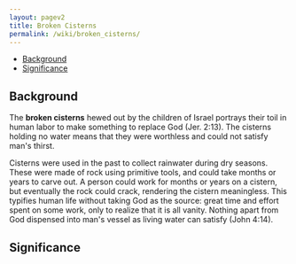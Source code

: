 ```yaml
---
layout: pagev2
title: Broken Cisterns
permalink: /wiki/broken_cisterns/
---
```

- [Background](#background)
- [Significance](#significance)

## Background

The **broken cisterns** hewed out by the children of Israel portrays their toil in human labor to make something to replace God (Jer. 2:13). The cisterns holding no water means that they were worthless and could not satisfy man's thirst. 

Cisterns were used in the past to collect rainwater during dry seasons. These were made of rock using primitive tools, and could take months or years to carve out. A person could work for months or years on a cistern, but eventually the rock could crack, rendering the cistern meaningless. This typifies human life without taking God as the source: great time and effort spent on some work, only to realize that it is all vanity. Nothing apart from God dispensed into man's vessel as living water can satisfy (John 4:14). 

## Significance
